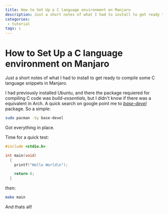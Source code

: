 ```yaml
---
title: How to Set Up a C language environment on Manjaro
description: Just a short notes of what I had to install to get ready to compile some C language snippets in Manjaro.
categories:
 - tutorial
tags: c
---
```


# How to Set Up a C language environment on Manjaro

Just a short notes of what I had to install to get ready to compile some C language snippets in Manjaro.

I had previously installed Ubuntu, and there the package requiered for compiling C code was *build-essentials*, but I didn't know if there was a equivalent in Arch. A quick search on google point me to [*base-devel*](https://www.archlinux.org/groups/x86_64/base-devel/) package. So a simple:

```bash
sudo pacman -Sy base-devel
```
Got everything in place.

Time for a quick test:

```C
#include <stdio.h>

int main(void)
  {
    printf("Hello World\n");

    return 0;
  }
```

then:

```bash
make main
```

And thats all!
